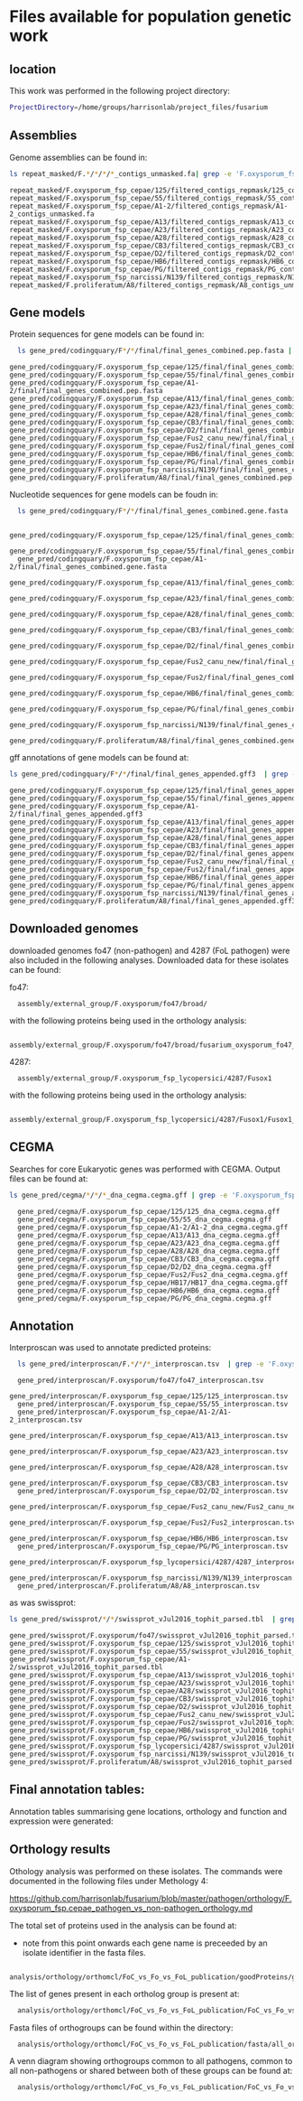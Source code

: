 # Files available for population genetic work


## location

This work was performed in the following project directory:

```bash
ProjectDirectory=/home/groups/harrisonlab/project_files/fusarium
```

## Assemblies

Genome assemblies can be found in:

```bash
ls repeat_masked/F.*/*/*/*_contigs_unmasked.fa| grep -e 'F.oxysporum_fsp_cepae' -e 'narcissi' -e 'F.proliferatum' | grep -v -e 'edited' -e 'Fus2_contigs' -e 'HB17'
```

```
repeat_masked/F.oxysporum_fsp_cepae/125/filtered_contigs_repmask/125_contigs_unmasked.fa
repeat_masked/F.oxysporum_fsp_cepae/55/filtered_contigs_repmask/55_contigs_unmasked.fa
repeat_masked/F.oxysporum_fsp_cepae/A1-2/filtered_contigs_repmask/A1-2_contigs_unmasked.fa
repeat_masked/F.oxysporum_fsp_cepae/A13/filtered_contigs_repmask/A13_contigs_unmasked.fa
repeat_masked/F.oxysporum_fsp_cepae/A23/filtered_contigs_repmask/A23_contigs_unmasked.fa
repeat_masked/F.oxysporum_fsp_cepae/A28/filtered_contigs_repmask/A28_contigs_unmasked.fa
repeat_masked/F.oxysporum_fsp_cepae/CB3/filtered_contigs_repmask/CB3_contigs_unmasked.fa
repeat_masked/F.oxysporum_fsp_cepae/D2/filtered_contigs_repmask/D2_contigs_unmasked.fa
repeat_masked/F.oxysporum_fsp_cepae/HB6/filtered_contigs_repmask/HB6_contigs_unmasked.fa
repeat_masked/F.oxysporum_fsp_cepae/PG/filtered_contigs_repmask/PG_contigs_unmasked.fa
repeat_masked/F.oxysporum_fsp_narcissi/N139/filtered_contigs_repmask/N139_contigs_unmasked.fa
repeat_masked/F.proliferatum/A8/filtered_contigs_repmask/A8_contigs_unmasked.fa
```

## Gene models

Protein sequences for gene models can be found in:

```bash
  ls gene_pred/codingquary/F*/*/final/final_genes_combined.pep.fasta | grep -e 'F.oxysporum_fsp_cepae' -e 'narcissi' -e 'F.proliferatum' | grep -v -e 'edited' -e 'Fus2_contigs' -e 'HB17'
```

```
gene_pred/codingquary/F.oxysporum_fsp_cepae/125/final/final_genes_combined.pep.fasta
gene_pred/codingquary/F.oxysporum_fsp_cepae/55/final/final_genes_combined.pep.fasta
gene_pred/codingquary/F.oxysporum_fsp_cepae/A1-2/final/final_genes_combined.pep.fasta
gene_pred/codingquary/F.oxysporum_fsp_cepae/A13/final/final_genes_combined.pep.fasta
gene_pred/codingquary/F.oxysporum_fsp_cepae/A23/final/final_genes_combined.pep.fasta
gene_pred/codingquary/F.oxysporum_fsp_cepae/A28/final/final_genes_combined.pep.fasta
gene_pred/codingquary/F.oxysporum_fsp_cepae/CB3/final/final_genes_combined.pep.fasta
gene_pred/codingquary/F.oxysporum_fsp_cepae/D2/final/final_genes_combined.pep.fasta
gene_pred/codingquary/F.oxysporum_fsp_cepae/Fus2_canu_new/final/final_genes_combined.pep.fasta
gene_pred/codingquary/F.oxysporum_fsp_cepae/Fus2/final/final_genes_combined.pep.fasta
gene_pred/codingquary/F.oxysporum_fsp_cepae/HB6/final/final_genes_combined.pep.fasta
gene_pred/codingquary/F.oxysporum_fsp_cepae/PG/final/final_genes_combined.pep.fasta
gene_pred/codingquary/F.oxysporum_fsp_narcissi/N139/final/final_genes_combined.pep.fasta
gene_pred/codingquary/F.proliferatum/A8/final/final_genes_combined.pep.fasta
```

Nucleotide sequences for gene models can be foudn in:

```bash
  ls gene_pred/codingquary/F*/*/final/final_genes_combined.gene.fasta | grep -e 'F.oxysporum_fsp_cepae' -e 'narcissi' -e 'F.proliferatum' | grep -v -e 'edited' -e 'Fus2_contigs' -e 'HB17'
```

```
  gene_pred/codingquary/F.oxysporum_fsp_cepae/125/final/final_genes_combined.gene.fasta
  gene_pred/codingquary/F.oxysporum_fsp_cepae/55/final/final_genes_combined.gene.fasta
  gene_pred/codingquary/F.oxysporum_fsp_cepae/A1-2/final/final_genes_combined.gene.fasta
  gene_pred/codingquary/F.oxysporum_fsp_cepae/A13/final/final_genes_combined.gene.fasta
  gene_pred/codingquary/F.oxysporum_fsp_cepae/A23/final/final_genes_combined.gene.fasta
  gene_pred/codingquary/F.oxysporum_fsp_cepae/A28/final/final_genes_combined.gene.fasta
  gene_pred/codingquary/F.oxysporum_fsp_cepae/CB3/final/final_genes_combined.gene.fasta
  gene_pred/codingquary/F.oxysporum_fsp_cepae/D2/final/final_genes_combined.gene.fasta
  gene_pred/codingquary/F.oxysporum_fsp_cepae/Fus2_canu_new/final/final_genes_combined.gene.fasta
  gene_pred/codingquary/F.oxysporum_fsp_cepae/Fus2/final/final_genes_combined.gene.fasta
  gene_pred/codingquary/F.oxysporum_fsp_cepae/HB6/final/final_genes_combined.gene.fasta
  gene_pred/codingquary/F.oxysporum_fsp_cepae/PG/final/final_genes_combined.gene.fasta
  gene_pred/codingquary/F.oxysporum_fsp_narcissi/N139/final/final_genes_combined.gene.fasta
  gene_pred/codingquary/F.proliferatum/A8/final/final_genes_combined.gene.fasta
```

gff annotations of gene models can be found at:

```bash
ls gene_pred/codingquary/F*/*/final/final_genes_appended.gff3  | grep -e 'F.oxysporum_fsp_cepae' -e 'narcissi' -e 'F.proliferatum' | grep -v -e 'edited' -e 'Fus2_contigs' -e 'HB17'
```

```
gene_pred/codingquary/F.oxysporum_fsp_cepae/125/final/final_genes_appended.gff3
gene_pred/codingquary/F.oxysporum_fsp_cepae/55/final/final_genes_appended.gff3
gene_pred/codingquary/F.oxysporum_fsp_cepae/A1-2/final/final_genes_appended.gff3
gene_pred/codingquary/F.oxysporum_fsp_cepae/A13/final/final_genes_appended.gff3
gene_pred/codingquary/F.oxysporum_fsp_cepae/A23/final/final_genes_appended.gff3
gene_pred/codingquary/F.oxysporum_fsp_cepae/A28/final/final_genes_appended.gff3
gene_pred/codingquary/F.oxysporum_fsp_cepae/CB3/final/final_genes_appended.gff3
gene_pred/codingquary/F.oxysporum_fsp_cepae/D2/final/final_genes_appended.gff3
gene_pred/codingquary/F.oxysporum_fsp_cepae/Fus2_canu_new/final/final_genes_appended.gff3
gene_pred/codingquary/F.oxysporum_fsp_cepae/Fus2/final/final_genes_appended.gff3
gene_pred/codingquary/F.oxysporum_fsp_cepae/HB6/final/final_genes_appended.gff3
gene_pred/codingquary/F.oxysporum_fsp_cepae/PG/final/final_genes_appended.gff3
gene_pred/codingquary/F.oxysporum_fsp_narcissi/N139/final/final_genes_appended.gff3
gene_pred/codingquary/F.proliferatum/A8/final/final_genes_appended.gff3
```

## Downloaded genomes

downloaded genomes fo47 (non-pathogen) and 4287 (FoL pathogen) were also
included in the following analyses. Downloaded data for these isolates can be
found:

fo47:

```
  assembly/external_group/F.oxysporum/fo47/broad/
```

with the following proteins being used in the orthology analysis:

```
  assembly/external_group/F.oxysporum/fo47/broad/fusarium_oxysporum_fo47_1_proteins.fasta
```

4287:

```
  assembly/external_group/F.oxysporum_fsp_lycopersici/4287/Fusox1
```

with the following proteins being used in the orthology analysis:

```
  assembly/external_group/F.oxysporum_fsp_lycopersici/4287/Fusox1/Fusox1_GeneCatalog_proteins_20110522.aa.fasta
```

## CEGMA

Searches for core Eukaryotic genes was performed with CEGMA. Output files can be
found at:

```bash
ls gene_pred/cegma/*/*/*_dna_cegma.cegma.gff | grep -e 'F.oxysporum_fsp_cepae' -e 'narcissi' -e 'F.proliferatum' | grep -v -e 'edited' -e 'Fus2_contigs' -e 'HB17'
```

```
  gene_pred/cegma/F.oxysporum_fsp_cepae/125/125_dna_cegma.cegma.gff
  gene_pred/cegma/F.oxysporum_fsp_cepae/55/55_dna_cegma.cegma.gff
  gene_pred/cegma/F.oxysporum_fsp_cepae/A1-2/A1-2_dna_cegma.cegma.gff
  gene_pred/cegma/F.oxysporum_fsp_cepae/A13/A13_dna_cegma.cegma.gff
  gene_pred/cegma/F.oxysporum_fsp_cepae/A23/A23_dna_cegma.cegma.gff
  gene_pred/cegma/F.oxysporum_fsp_cepae/A28/A28_dna_cegma.cegma.gff
  gene_pred/cegma/F.oxysporum_fsp_cepae/CB3/CB3_dna_cegma.cegma.gff
  gene_pred/cegma/F.oxysporum_fsp_cepae/D2/D2_dna_cegma.cegma.gff
  gene_pred/cegma/F.oxysporum_fsp_cepae/Fus2/Fus2_dna_cegma.cegma.gff
  gene_pred/cegma/F.oxysporum_fsp_cepae/HB17/HB17_dna_cegma.cegma.gff
  gene_pred/cegma/F.oxysporum_fsp_cepae/HB6/HB6_dna_cegma.cegma.gff
  gene_pred/cegma/F.oxysporum_fsp_cepae/PG/PG_dna_cegma.cegma.gff
```

## Annotation

Interproscan was used to annotate predicted proteins:

```bash
  ls gene_pred/interproscan/F.*/*/*_interproscan.tsv  | grep -e 'F.oxysporum_fsp_cepae' -e 'narcissi' -e 'F.proliferatum' -e 'oxysporum' -e 'lycopersici' | grep -v -e 'edited' -e 'Fus2_contigs' -e 'HB17'
```

```
  gene_pred/interproscan/F.oxysporum/fo47/fo47_interproscan.tsv
  gene_pred/interproscan/F.oxysporum_fsp_cepae/125/125_interproscan.tsv
  gene_pred/interproscan/F.oxysporum_fsp_cepae/55/55_interproscan.tsv
  gene_pred/interproscan/F.oxysporum_fsp_cepae/A1-2/A1-2_interproscan.tsv
  gene_pred/interproscan/F.oxysporum_fsp_cepae/A13/A13_interproscan.tsv
  gene_pred/interproscan/F.oxysporum_fsp_cepae/A23/A23_interproscan.tsv
  gene_pred/interproscan/F.oxysporum_fsp_cepae/A28/A28_interproscan.tsv
  gene_pred/interproscan/F.oxysporum_fsp_cepae/CB3/CB3_interproscan.tsv
  gene_pred/interproscan/F.oxysporum_fsp_cepae/D2/D2_interproscan.tsv
  gene_pred/interproscan/F.oxysporum_fsp_cepae/Fus2_canu_new/Fus2_canu_new_interproscan.tsv
  gene_pred/interproscan/F.oxysporum_fsp_cepae/Fus2/Fus2_interproscan.tsv
  gene_pred/interproscan/F.oxysporum_fsp_cepae/HB6/HB6_interproscan.tsv
  gene_pred/interproscan/F.oxysporum_fsp_cepae/PG/PG_interproscan.tsv
  gene_pred/interproscan/F.oxysporum_fsp_lycopersici/4287/4287_interproscan.tsv
  gene_pred/interproscan/F.oxysporum_fsp_narcissi/N139/N139_interproscan.tsv
  gene_pred/interproscan/F.proliferatum/A8/A8_interproscan.tsv
```

as was swissprot:

```bash
ls gene_pred/swissprot/*/*/swissprot_vJul2016_tophit_parsed.tbl  | grep -e 'F.oxysporum_fsp_cepae' -e 'narcissi' -e 'F.proliferatum' -e 'oxysporum' -e 'lycopersici' | grep -v -e 'edited' -e 'Fus2_contigs' -e 'HB17'
```

```
gene_pred/swissprot/F.oxysporum/fo47/swissprot_vJul2016_tophit_parsed.tbl
gene_pred/swissprot/F.oxysporum_fsp_cepae/125/swissprot_vJul2016_tophit_parsed.tbl
gene_pred/swissprot/F.oxysporum_fsp_cepae/55/swissprot_vJul2016_tophit_parsed.tbl
gene_pred/swissprot/F.oxysporum_fsp_cepae/A1-2/swissprot_vJul2016_tophit_parsed.tbl
gene_pred/swissprot/F.oxysporum_fsp_cepae/A13/swissprot_vJul2016_tophit_parsed.tbl
gene_pred/swissprot/F.oxysporum_fsp_cepae/A23/swissprot_vJul2016_tophit_parsed.tbl
gene_pred/swissprot/F.oxysporum_fsp_cepae/A28/swissprot_vJul2016_tophit_parsed.tbl
gene_pred/swissprot/F.oxysporum_fsp_cepae/CB3/swissprot_vJul2016_tophit_parsed.tbl
gene_pred/swissprot/F.oxysporum_fsp_cepae/D2/swissprot_vJul2016_tophit_parsed.tbl
gene_pred/swissprot/F.oxysporum_fsp_cepae/Fus2_canu_new/swissprot_vJul2016_tophit_parsed.tbl
gene_pred/swissprot/F.oxysporum_fsp_cepae/Fus2/swissprot_vJul2016_tophit_parsed.tbl
gene_pred/swissprot/F.oxysporum_fsp_cepae/HB6/swissprot_vJul2016_tophit_parsed.tbl
gene_pred/swissprot/F.oxysporum_fsp_cepae/PG/swissprot_vJul2016_tophit_parsed.tbl
gene_pred/swissprot/F.oxysporum_fsp_lycopersici/4287/swissprot_vJul2016_tophit_parsed.tbl
gene_pred/swissprot/F.oxysporum_fsp_narcissi/N139/swissprot_vJul2016_tophit_parsed.tbl
gene_pred/swissprot/F.proliferatum/A8/swissprot_vJul2016_tophit_parsed.tbl
```

## Final annotation tables:

Annotation tables summarising gene locations, orthology and function and
expression were generated:
<!--
```bash
ls gene_pred/annotations/*/*/*_gene_annotations.tab | grep -e 'F.oxysporum_fsp_cepae' -e 'fo47' -e '4287' | grep -w -v 'Fus2'
```

```
gene_pred/annotations/F.oxysporum/fo47/fo47_gene_annotations.tab
gene_pred/annotations/F.oxysporum_fsp_cepae/125/125_gene_annotations.tab
gene_pred/annotations/F.oxysporum_fsp_cepae/55/55_gene_annotations.tab
gene_pred/annotations/F.oxysporum_fsp_cepae/A1-2/A1-2_gene_annotations.tab
gene_pred/annotations/F.oxysporum_fsp_cepae/A13/A13_gene_annotations.tab
gene_pred/annotations/F.oxysporum_fsp_cepae/A23/A23_gene_annotations.tab
gene_pred/annotations/F.oxysporum_fsp_cepae/A28/A28_gene_annotations.tab
gene_pred/annotations/F.oxysporum_fsp_cepae/CB3/CB3_gene_annotations.tab
gene_pred/annotations/F.oxysporum_fsp_cepae/D2/D2_gene_annotations.tab
gene_pred/annotations/F.oxysporum_fsp_cepae/Fus2_edited_v2/Fus2_edited_v2_gene_annotations.tab
gene_pred/annotations/F.oxysporum_fsp_cepae/HB6/HB6_gene_annotations.tab
gene_pred/annotations/F.oxysporum_fsp_cepae/PG/PG_gene_annotations.tab
gene_pred/annotations/F.oxysporum_fsp_lycopersici/4287/4287_gene_annotations.tab
``` -->

## Orthology results


Othology analysis was performed on these isolates.
The commands were documented in the following files under Methology 4:

https://github.com/harrisonlab/fusarium/blob/master/pathogen/orthology/F.oxysporum_fsp.cepae_pathogen_vs_non-pathogen_orthology.md

The total set of proteins used in the analysis can be found at:
- note from this point onwards each gene name is preceeded by an isolate identifier in the fasta files.

```
  analysis/orthology/orthomcl/FoC_vs_Fo_vs_FoL_publication/goodProteins/goodProteins.fasta
```

The list of genes present in each ortholog group is present at:

```bash
  analysis/orthology/orthomcl/FoC_vs_Fo_vs_FoL_publication/FoC_vs_Fo_vs_FoL_publicationorthogroups.txt
```

Fasta files of orthogroups
can be found within the directory:

```bash
  analysis/orthology/orthomcl/FoC_vs_Fo_vs_FoL_publication/fasta/all_orthogroups
```

A venn diagram showing orthogroups common to all pathogens, common to all non-pathogens
or shared between both of these groups can be found at:

```bash
  analysis/orthology/orthomcl/FoC_vs_Fo_vs_FoL_publication/FoC_vs_Fo_vs_FoL_publication_orthogroups.pdf
```
